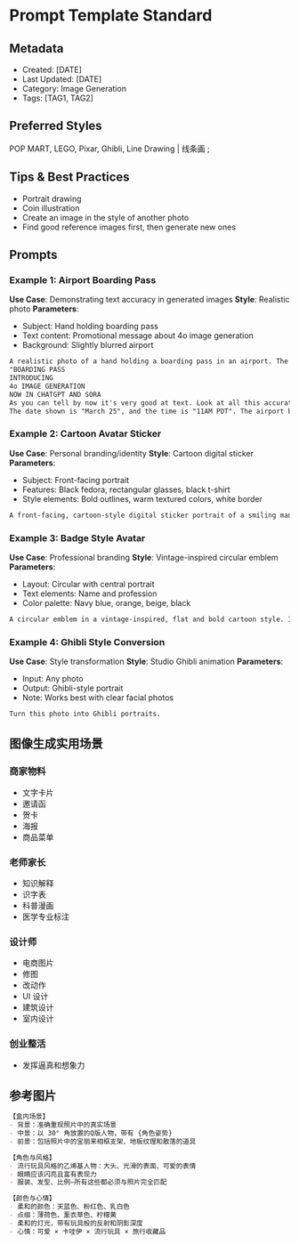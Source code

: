 # Prompt Template Standard

## Metadata
- Created: [DATE]
- Last Updated: [DATE]
- Category: Image Generation
- Tags: [TAG1, TAG2]

## Preferred Styles
POP MART, LEGO, Pixar, Ghibli, Line Drawing | 线条画 ;

## Tips & Best Practices
- Portrait drawing
- Coin illustration
- Create an image in the style of another photo
- Find good reference images first, then generate new ones

## Prompts

### Example 1: Airport Boarding Pass
**Use Case**: Demonstrating text accuracy in generated images
**Style**: Realistic photo
**Parameters**:
- Subject: Hand holding boarding pass
- Text content: Promotional message about 4o image generation
- Background: Slightly blurred airport

```markdown
A realistic photo of a hand holding a boarding pass in an airport. The boarding pass contains a promotional message that reads:
"BOARDING PASS
INTRODUCING
4o IMAGE GENERATION
NOW IN CHATGPT AND SORA
As you can tell by now it's very good at text. Look at all this accurate text!"
The date shown is "March 25", and the time is "11AM PDT". The airport background is slightly blurred.
```

### Example 2: Cartoon Avatar Sticker
**Use Case**: Personal branding/identity
**Style**: Cartoon digital sticker
**Parameters**:
- Subject: Front-facing portrait
- Features: Black fedora, rectangular glasses, black t-shirt
- Style elements: Bold outlines, warm textured colors, white border

```markdown
A front-facing, cartoon-style digital sticker portrait of a smiling man with light skin, wearing a black fedora hat, black rectangular glasses, and a black t-shirt. His face is slightly oval and clean-shaven, with both ears clearly visible. The illustration uses bold outlines and warm, textured coloring in a sticker format with a white border, set against an off-white background.
```

### Example 3: Badge Style Avatar
**Use Case**: Professional branding
**Style**: Vintage-inspired circular emblem
**Parameters**:
- Layout: Circular with central portrait
- Text elements: Name and profession
- Color palette: Navy blue, orange, beige, black

```markdown
A circular emblem in a vintage-inspired, flat and bold cartoon style. In the center is a clean, front-facing sticker-style portrait of a man with light skin, wearing a black fedora, black rectangular glasses, and a black t-shirt. The man's expression is friendly with a soft smile. Around the portrait, the outer ring features the name "YULI.KAMAKURA" at the top and the word "PROGRAMMER" at the bottom, separated by two stars on either side. The color palette includes navy blue, warm orange, beige, and black. The illustration is clean, modern, and ideal for a personal brand or tech identity.
```

### Example 4: Ghibli Style Conversion
**Use Case**: Style transformation
**Style**: Studio Ghibli animation
**Parameters**:
- Input: Any photo
- Output: Ghibli-style portrait
- Note: Works best with clear facial photos

```markdown
Turn this photo into Ghibli portraits.
```

## 图像生成实用场景

### 商家物料
- 文字卡片
- 邀请函
- 贺卡
- 海报
- 商品菜单

### 老师家长
- 知识解释
- 识字表
- 科普漫画
- 医学专业标注

### 设计师
- 电商图片
- 修图
- 改动作
- UI 设计
- 建筑设计
- 室内设计

### 创业整活
- 发挥逼真和想象力

## 参考图片
```markdown
【盒内场景】
- 背景：准确重现照片中的真实场景
- 中景：以 30° 角放置的Q版人物，带有 {角色姿势}
- 前景：包括照片中的​​宝丽来相框支架、地板纹理和散落的道具

【角色与风格】
- 流行玩具风格的乙烯基人物：大头、光滑的表面、可爱的表情
- 眼睛应该闪亮且富有表现力
- 服装、发型、比例—所有这些都必须与照片完全匹配

【颜色与心情】
- 柔和的颜色：天蓝色、粉红色、乳白色
- 点缀：薄荷色、薰衣草色、柠檬黄
- 柔和的灯光，带有玩具般的反射和阴影深度
- 心情：可爱 × 卡哇伊 × 流行玩具 × 旅行收藏品
```
